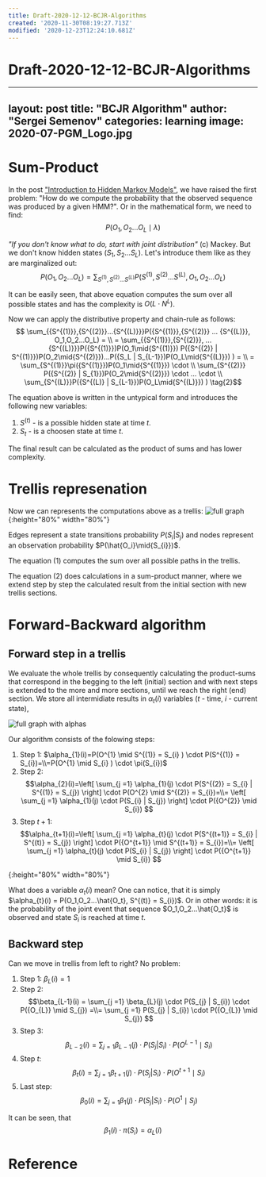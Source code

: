 ```yaml
---
title: Draft-2020-12-12-BCJR-Algorithms
created: '2020-11-30T08:19:27.713Z'
modified: '2020-12-23T12:24:10.681Z'
---
```


# Draft-2020-12-12-BCJR-Algorithms


---
layout: post
title: "BCJR Algorithm"
author: "Sergei Semenov"
categories: learning
image: 2020-07-PGM_Logo.jpg
---

# Sum-Product 
In the post ["Introduction to Hidden Markov Models"](https://simonrus.github.io/about/learning/Introduction-to-HMM.html), we have raised the first problem: "How do we compute the probability that the observed sequence was produced by a given HMM?". Or in the mathematical form, we need to find:
$$P(O_1,O_2...O_L \mid \lambda)$$

_"If you don't know what to do, start with joint distribution"_ (c) Mackey. But we don't know hidden states ($S_1, S_2 ... S_L$). Let's introduce them like as they are marginalized out:
$$P(O_1,O_2...O_L) = 
\sum_{{S^{(1)}},{S^{(2)}}...{S^{(L)}}}P({S^{(1)}},{S^{(2)}} ... {S^{(L)}}, O_1,O_2...O_L) \tag{1} $$

It can be easily seen, that above equation computes the sum over all possible states and has the complexity is $O(L \cdot N^{L})$. 

Now we can apply the distributive property and chain-rule as follows:
$$ \sum_{{S^{(1)}},{S^{(2)}}...{S^{(L)}}}P({S^{(1)}},{S^{(2)}} ... {S^{(L)}}, O_1,O_2...O_L) = \\
= \sum_{{S^{(1)}},{S^{(2)}}, ... {S^{(L)}}}P({S^{(1)}})P(O_1\mid{S^{(1)}}) P({S^{(2)} | S^{(1)}})P(O_2\mid{S^{(2)}})...P({S_L | S_{L-1}})P(O_L\mid{S^{(L)}}) ) = \\
= \sum_{S^{(1)}}\pi({S^{(1)}})P(O_1\mid{S^{(1)}}) \cdot \\ \sum_{S^{(2)}} P({S^{(2)} | S_{1}})P(O_2\mid{S^{(2)}}) \cdot ... \cdot \\ \sum_{S^{(L)}}P({S^{(L)} | S_{L-1}})P(O_L\mid{S^{(L)}}) ) \tag{2}$$

The equation above is written in the untypical form and introduces the following new variables:
1. $S^{(t)}$ - is a possible hidden state at time $t$.
2. $S_t$ - is a choosen state at time $t$.

The final result can be calculated as the product of sums and has lower complexity.

# Trellis represenation
Now we can represents the computations above as a trellis:
![full graph](https://simonrus.github.io/about/assets/img/2020-12_BCJR_Trellis.svg "Graph"){:height="80%" width="80%"}

Edges represent a state transitions probability   $P(S_{i} | S_{j})$ and nodes represent an observation probability $P(\hat{O_i}\mid{S_{i}})$.

The equation (1) computes the sum over all possible paths in the trellis.  

The equation (2) does calculations in a  sum-product manner, where we extend step by step the calculated result from the initial section with new trellis sections. 

# Forward-Backward algorithm 
## Forward step in a trellis
We evaluate the whole trellis by consequently calculating the product-sums that correspond in the begging to the left (initial) section and with next steps is extended to the more and more sections, until we reach the right (end) section. We store all intermidiate results in $\alpha_{t}(i)$ variables ($t$ - time, $i$ - current state),

![full graph with alphas](https://simonrus.github.io/about/assets/img/2020-12_BCJR_Trellis_Alphas.svg "Graph")

Our algorithm consists of the folowing steps:
1. Step 1: $\alpha_{1}(i)=P(O^{1} \mid S^{(1)} = S_{i} ) \cdot P(S^{(1)} = S_{i})=\\=P(O^{1} \mid S_{i} ) \cdot \pi(S_{i})$
2. Step 2: 
$$\alpha_{2}(i)=\left[ \sum_{j =1} \alpha_{1}(j) \cdot P(S^{(2)} = S_{i} | S^{(1)} = S_{j}) \right] \cdot P(O^{2} \mid S^{(2)} = S_{i})=\\=
\left[ \sum_{j =1} \alpha_{1}(j) \cdot P(S_{i} | S_{j}) \right] \cdot P({O^{2}} \mid S_{i}) 
$$
2. Step $t+1$:
$$\alpha_{t+1}(i)=\left[ \sum_{j =1} \alpha_{t}(j) \cdot P(S^{(t+1)} = S_{i} | S^{(t)} = S_{j}) \right] \cdot P({O^{t+1}} \mid S^{(t+1)} = S_{i})=\\=
\left[ \sum_{j =1} \alpha_{t}(j) \cdot P(S_{i} | S_{j}) \right] \cdot P({O^{t+1}} \mid S_{i}) 
$$

{:height="80%" width="80%"}

What does a variable $\alpha_{t}(i)$ mean? One can notice, that it is simply $\alpha_{t}(i) = P(O_1,O_2...\hat{O_t}, S^{(t)} = S_{i})$. Or in other words: it is the probability of the joint event that sequence $O_1,O_2...\hat{O_t}$ is observed and state $S_{i}$ is reached at time $t$.

## Backward step
Can we move in trellis from left to right? No problem:

1. Step 1: $\beta_{L}(i)=1$
2. Step 2: 
$$\beta_{L-1}(i) =
\sum_{j =1} \beta_{L}(j) \cdot P(S_{j} | S_{i}) \cdot P({O_{L}} \mid S_{j}) =\\=
\sum_{j =1} P(S_{j} | S_{i}) \cdot P({O_{L}} \mid S_{j})
$$
3. Step 3: 
$$\beta_{L-2}(i) = \sum_{j =1} \beta_{L-1}(j) \cdot P(S_{j} | S_{i}) \cdot P(O^{L-1} \mid S_{i}) 
$$
3. Step $t$:
$$\beta_{t}(i) =
\sum_{j =1} \beta_{t+1}(j) \cdot P(S_{j} | S_{i}) \cdot P(O^{t+1} \mid S_{i}) 
$$
4. Last step:
$$\beta_{0}(i) = 
\sum_{j =1} \beta_{1}(j) \cdot P(S_{j} | S_{i}) \cdot P(O^{1} \mid S_{j}) 
$$

It can be seen, that $$\beta_{1}(i) \cdot \pi(S_i) = \alpha_{L} (i)$$







# 
# Reference





